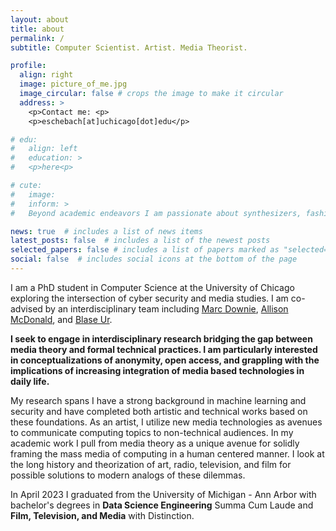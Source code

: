 ```yaml
---
layout: about
title: about
permalink: /
subtitle: Computer Scientist. Artist. Media Theorist.

profile:
  align: right
  image: picture_of_me.jpg
  image_circular: false # crops the image to make it circular
  address: >
    <p>Contact me: <p>
    <p>eschebach[at]uchicago[dot]edu</p>

# edu:
#   align: left
#   education: >
#   <p>here<p>

# cute:
#   image:
#   inform: >
#   Beyond academic endeavors I am passionate about synthesizers, fashion design, and my pet gecko Chancey.

news: true  # includes a list of news items
latest_posts: false  # includes a list of the newest posts
selected_papers: false # includes a list of papers marked as "selected={true}"
social: false  # includes social icons at the bottom of the page
---
```


I am a PhD student in Computer Science at the University of Chicago exploring the intersection of cyber security and media studies. I am co-advised by an interdisciplinary team including [Marc Downie](https://cms.uchicago.edu/people/marc-downie), [Allison McDonald](https://amcdon.com/), and [Blase Ur](https://www.blaseur.com/).

**I seek to engage in interdisciplinary research bridging the gap between media theory and formal technical practices. I am particularly interested in conceptualizations of anonymity, open access, and grappling with the implications of increasing integration of media based technologies in daily life.**

My research spans
I have a strong background in machine learning and security and have completed both artistic and technical works based on these foundations. As an artist, I utilize new media technologies as avenues to communicate computing topics to non-technical audiences. In my academic work I pull from media theory as a unique avenue for solidly framing the mass media of computing in a human centered manner. I look at the long history and theorization of art, radio, television, and film for possible solutions to modern analogs of these dilemmas.

In April 2023 I graduated from the University of Michigan - Ann Arbor with bachelor's degrees in **Data Science Engineering** Summa Cum Laude and **Film, Television, and Media** with Distinction. 
